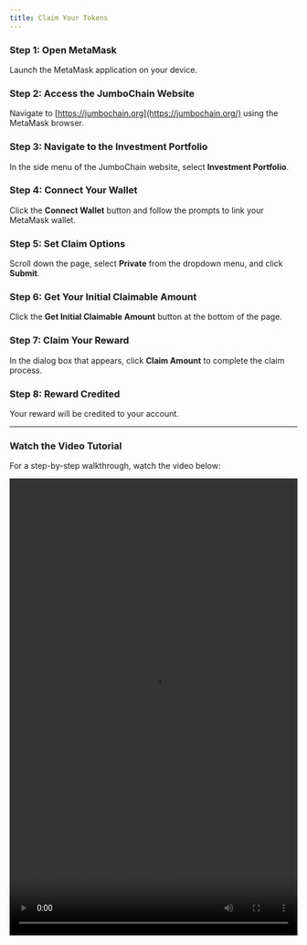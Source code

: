 ```yaml
---
title: Claim Your Tokens
---
```



### Step 1: Open MetaMask

Launch the MetaMask application on your device.

### Step 2: Access the JumboChain Website

Navigate to [https://jumbochain.org](https://jumbochain.org/) using the MetaMask browser.

### Step 3: Navigate to the Investment Portfolio

In the side menu of the JumboChain website, select **Investment Portfolio**.

### Step 4: Connect Your Wallet

Click the **Connect Wallet** button and follow the prompts to link your MetaMask wallet.

### Step 5: Set Claim Options

Scroll down the page, select **Private** from the dropdown menu, and click **Submit**.

### Step 6: Get Your Initial Claimable Amount

Click the **Get Initial Claimable Amount** button at the bottom of the page.

### Step 7: Claim Your Reward

In the dialog box that appears, click **Claim Amount** to complete the claim process.

### Step 8: Reward Credited

Your reward will be credited to your account.

---

### Watch the Video Tutorial

For a step-by-step walkthrough, watch the video below:

<video width="100%" height="800" controls alt="claim tokens guide">
  <source src="/video/claim-tokens.mp4" type="video/mp4" />
  Your browser does not support the video tag.
</video>
